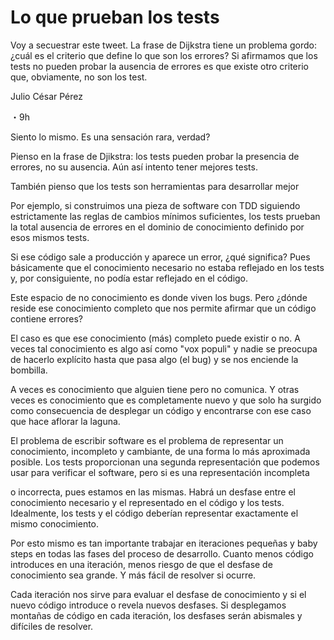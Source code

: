 # Lo que prueban los tests

Voy a secuestrar este tweet. La frase de Dijkstra tiene un problema gordo: ¿cuál es el criterio que define lo que son los errores? Si afirmamos que los tests no pueden probar la ausencia de errores es que existe otro criterio que, obviamente, no son los test.

Julio César Pérez

・9h

Siento lo mismo. Es una sensación rara, verdad?

Pienso en la frase de Djikstra: los tests pueden probar la presencia de errores, no su ausencia. Aún así intento tener mejores tests.

También pienso que los tests son herramientas para desarrollar mejor

Por ejemplo, si construimos una pieza de software con TDD siguiendo estrictamente las reglas de cambios mínimos suficientes, los tests prueban la total ausencia de errores en el dominio de conocimiento definido por esos mismos tests.

Si ese código sale a producción y aparece un error, ¿qué significa? Pues básicamente que el conocimiento necesario no estaba reflejado en los tests y, por consiguiente, no podía estar reflejado en el código.

Este espacio de no conocimiento es donde viven los bugs. Pero ¿dónde reside ese conocimiento completo que nos permite afirmar que un código contiene errores?

El caso es que ese conocimiento (más) completo puede existir o no. A veces tal conocimiento es algo así como "vox populi" y nadie se preocupa de hacerlo explícito hasta que pasa algo (el bug) y se nos enciende la bombilla.

A veces es conocimiento que alguien tiene pero no comunica. Y otras veces es conocimiento que es completamente nuevo y que solo ha surgido como consecuencia de desplegar un código y encontrarse con ese caso que hace aflorar la laguna.

El problema de escribir software es el problema de representar un conocimiento, incompleto y cambiante, de una forma lo más aproximada posible. Los tests proporcionan una segunda representación que podemos usar para verificar el software, pero si es una representación incompleta

o incorrecta, pues estamos en las mismas. Habrá un desfase entre el conocimiento necesario y el representado en el código y los tests. Idealmente, los tests y el código deberían representar exactamente el mismo conocimiento.

Por esto mismo es tan importante trabajar en iteraciones pequeñas y baby steps en todas las fases del proceso de desarrollo. Cuanto menos código introduces en una iteración, menos riesgo de que el desfase de conocimiento sea grande. Y más fácil de resolver si ocurre.

Cada iteración nos sirve para evaluar el desfase de conocimiento y si el nuevo código introduce o revela nuevos desfases. Si desplegamos montañas de código en cada iteración, los desfases serán abismales y difíciles de resolver.